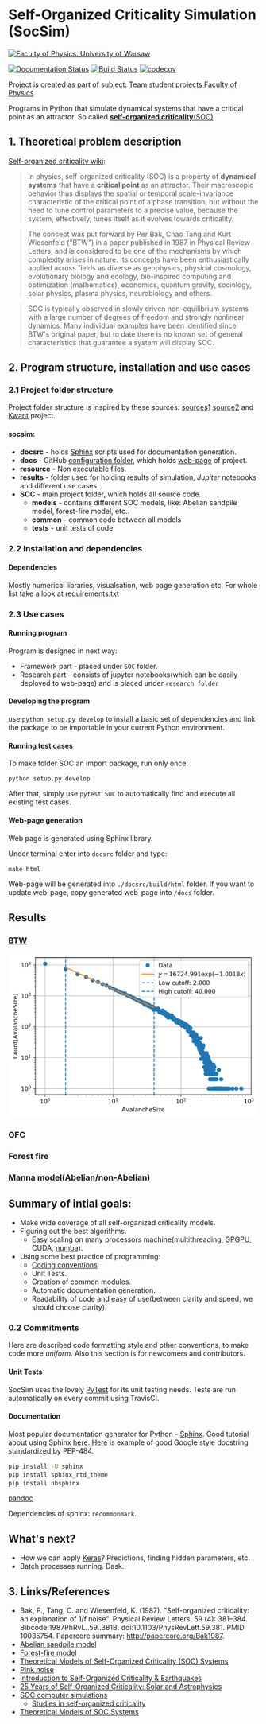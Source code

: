 # Self-Organized Criticality Simulation (SocSim)

[![Faculty of Physics. University of Warsaw](https://www.fuw.edu.pl/tl_files/downloads/logo_18/FUW_znak-poziomy-EN.png)](https://www.fuw.edu.pl/)

[![Documentation Status](https://readthedocs.org/projects/socsim/badge/?version=latest)](https://socsim.readthedocs.io/en/latest/?badge=latest)
[![Build Status](https://travis-ci.com/SocSIM/SocSIM.svg?branch=master)](https://travis-ci.com/SocSIM/SocSIM)
[![codecov](https://codecov.io/gh/SocSIM/SocSIM/branch/master/graph/badge.svg)](https://codecov.io/gh/SocSIM/SocSIM)



Project is created as part of subject: [Team student projects Faculty of Physics](https://sites.google.com/a/uw.edu.pl/zps/)

Programs in Python that simulate dynamical systems that have a critical point as an attractor. So called [__self-organized criticality__(SOC)](https://en.wikipedia.org/wiki/Self-organized_criticality)

## 1. Theoretical problem description

[Self-organized criticality wiki](https://en.wikipedia.org/wiki/Self-organized_criticality):   
> In physics, self-organized criticality (SOC) is a property of __dynamical systems__ that have a __critical point__ as an attractor. Their macroscopic behavior thus displays the spatial or temporal scale-invariance characteristic of the critical point of a phase transition, but without the need to tune control parameters to a precise value, because the system, effectively, tunes itself as it evolves towards criticality.

> The concept was put forward by Per Bak, Chao Tang and Kurt Wiesenfeld ("BTW") in a paper published in 1987 in Physical Review Letters, and is considered to be one of the mechanisms by which complexity arises in nature. Its concepts have been enthusiastically applied across fields as diverse as geophysics, physical cosmology, evolutionary biology and ecology, bio-inspired computing and optimization (mathematics), economics, quantum gravity, sociology, solar physics, plasma physics, neurobiology and others.

> SOC is typically observed in slowly driven non-equilibrium systems with a large number of degrees of freedom and strongly nonlinear dynamics. Many individual examples have been identified since BTW's original paper, but to date there is no known set of general characteristics that guarantee a system will display SOC.

## 2. Program structure, installation and use cases

### 2.1 Project folder structure

Project folder structure is inspired by these sources:
[sources1](https://stackoverflow.com/questions/193161/what-is-the-best-project-structure-for-a-python-application)
[source2](https://dev.to/codemouse92/dead-simple-python-project-structure-and-imports-38c6) and [Kwant](https://kwant-project.org/) project.

#### socsim:  

+ __docsrc__ - holds [Sphinx](http://www.sphinx-doc.org/en/master/) scripts used for documentation generation.
+ __docs__ - GitHub [configuration folder](https://help.github.com/en/articles/configuring-a-publishing-source-for-github-pages), which holds [web-page](https://okmechak.github.io/socsim/) of project.
+ __resource__ - Non executable files.
+ __results__ - folder used for holding results of simulation, _Jupiter_ notebooks and different use cases.
+ __SOC__ - main project folder, which holds all source code.
   + __models__ - contains different SOC models, like: Abelian sandpile model, forest-fire model, etc..
   + __common__ - common code between all models
   + __tests__ - unit tests of code


### 2.2 Installation and dependencies

#### Dependencies

Mostly numerical libraries, visualsation, web page generation etc.
For whole list take a look at [requirements.txt](requirements.txt)


### 2.3 Use cases

#### Running program

Program is designed in next way: 

+ Framework part - placed under `SOC` folder.
+ Research part - consists of jupyter notebooks(which can be easily deployed to web-page) and is placed under `research folder`

#### Developing the program

use `python setup.py develop` to install a basic set of dependencies and link the package to be importable in your current Python environment.

#### Running test cases
To make folder SOC an import package, run only once:
```
python setup.py develop
```
After that, simply use `pytest SOC` to automatically find and execute all existing test cases.

#### Web-page generation

Web page is generated using Sphinx library.

Under terminal enter into `docsrc` folder and type:
```cmd
make html
```
Web-page will be generated into `./docsrc/build/html` folder.
If you want to update web-page, copy generated web-page into `/docs` folder.

## Results

### [BTW](https://socsim.readthedocs.io/en/latest/BTW.html)

![power-law](results/power_law_btw.png)



### OFC

### Forest fire

### Manna model(Abelian/non-Abelian)


## Summary of intial goals:

+ Make wide coverage of all self-organized criticality models.
+ Figuring out the best algorithms. 
   + Easy scaling on many processors machine(multithreading, [GPGPU](https://en.wikipedia.org/wiki/General-purpose_computing_on_graphics_processing_units), CUDA, [numba](http://numba.pydata.org/)). 
+ Using some best practice of programming:
   + [Coding conventions](https://en.wikipedia.org/wiki/Coding_conventions)
   + Unit Tests.
   + Creation of common modules.
   + Automatic documentation generation.
   + Readability of code and easy of use(between clarity and speed, we should choose clarity).   

### 0.2 Commitments

Here are described code formatting style and other conventions, to make code more _uniform_. Also this section is for newcomers and contributors.

#### Unit Tests

SocSim uses the lovely [PyTest](https://docs.pytest.org/en/latest/) for its unit testing needs. Tests are run automatically on every commit using TravisCI.
 
#### Documentation

Most popular documentation generator for Python - [Sphinx](http://www.sphinx-doc.org/en/master/). Good tutorial about using Sphinx [here](https://sphinx-tutorial.readthedocs.io/). [Here](https://sphinxcontrib-napoleon.readthedocs.io/en/latest/example_google.html) is example of good Google style docstring standardized by PEP-484.

```bash
pip install -U sphinx
pip install sphinx_rtd_theme
pip install nbsphinx
```
[pandoc](https://pandoc.org/installing.html)

Dependencies of sphinx: `recommonmark`.

## What's next?

+ How we can apply [Keras](https://github.com/keras-team/keras)? Predictions, finding hidden parameters, etc.
+ Batch processes running. Dask.

## 3. Links/References

+  Bak, P., Tang, C. and Wiesenfeld, K. (1987). "Self-organized criticality: an explanation of 1/f noise". Physical Review Letters. 59 (4): 381–384. Bibcode:1987PhRvL..59..381B. doi:10.1103/PhysRevLett.59.381. PMID 10035754. Papercore summary: http://papercore.org/Bak1987.   
+ [Abelian sandpile model](https://en.wikipedia.org/wiki/Abelian_sandpile_model)   
+ [Forest-fire model](https://en.wikipedia.org/wiki/Forest-fire_model)   
+ [Theoretical Models of Self-Organized Criticality (SOC) Systems](https://arxiv.org/abs/1204.5119)   
+ [Pink noise](https://en.wikipedia.org/wiki/Pink_noise)   
+ [Introduction to Self-Organized Criticality & Earthquakes](http://www2.econ.iastate.edu/classes/econ308/tesfatsion/SandpileCA.Winslow97.htm)   
+ [25 Years of Self-Organized Criticality: Solar and Astrophysics](https://arxiv.org/pdf/1403.6528.pdf)
+ [SOC computer simulations](https://arxiv.org/abs/1301.2918)
  + [Studies in self-organized criticality](http://wwwf.imperial.ac.uk/~pruess/publications/thesis_final/thesis_book.pdf)
+ [Theoretical Models of SOC Systems](https://arxiv.org/pdf/1204.5119.pdf)
